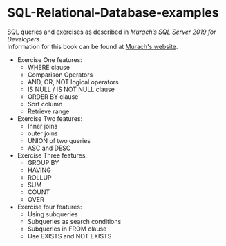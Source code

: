 # SQL-Relational-Database-examples
SQL queries and exercises as described in *Murach’s SQL Server 2019 for Developers*  
Information for this book can be found at [Murach's website](https://www.murach.com/shop/murach-s-sql-server-2019-for-developers-detail).

- Exercise One features:
  - WHERE clause
  - Comparison Operators
  - AND, OR, NOT logical operators
  - IS NULL / IS NOT NULL clause
  - ORDER BY clause
  - Sort column
  - Retrieve range
- Exercise Two features:
  - Inner joins
  - outer joins
  - UNION of two queries
  - ASC and DESC
- Exercise Three features:
  - GROUP BY
  - HAVING
  - ROLLUP
  - SUM
  - COUNT
  - OVER
- Exercise four features:
  - Using subqueries
  - Subqueries as search conditions
  - Subqueries in FROM clause
  - Use EXISTS and NOT EXISTS
